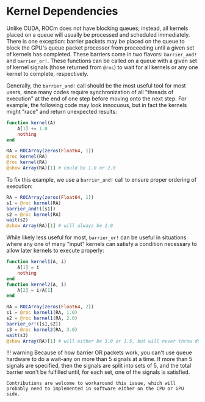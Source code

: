 # Kernel Dependencies

Unlike CUDA, ROCm does not have blocking queues; instead, all kernels placed on a queue will usually be processed and scheduled immediately. There is one exception: barrier packets may be placed on the queue to block the GPU's queue packet processor from proceeding until a given set of kernels has completed. These barriers come in two flavors: `barrier_and!` and `barrier_or!`. These functions can be called on a queue with a given set of kernel signals (those returned from `@roc`) to wait for all kernels or any one kernel to complete, respectively.

Generally, the `barrier_and!` call should be the most useful tool for most users, since many codes require synchronization of all "threads of execution" at the end of one step before moving onto the next step. For example, the following code may look innocuous, but in fact the kernels might "race" and return unexpected results:

```julia
function kernel(A)
    A[1] += 1.0
    nothing
end

RA = ROCArray(zeros(Float64, 1))
@roc kernel(RA)
@roc kernel(RA)
@show Array(RA)[1] # could be 1.0 or 2.0
```

To fix this example, we use a `barrier_and!` call to ensure proper ordering of execution:

```julia
RA = ROCArray(zeros(Float64, 1))
s1 = @roc kernel(RA)
barrier_and!([s1])
s2 = @roc kernel(RA)
wait(s2)
@show Array(RA)[1] # will always be 2.0
```

While likely less useful for most, `barrier_or!` can be useful in situations where any one of many "input" kernels can satisfy a condition necessary to allow later kernels to execute properly:

```julia
function kernel1(A, i)
    A[1] = i
    nothing
end
function kernel2(A, i)
    A[2] = i/A[1]
end

RA = ROCArray(zeros(Float64, 2))
s1 = @roc kernel1(RA, 1.0)
s2 = @roc kernel1(RA, 2.0)
barrier_or!([s1,s2])
s3 = @roc kernel2(RA, 3.0)
wait(s3)
@show Array(RA)[1] # will either be 3.0 or 1.5, but will never throw due to divide-by-zero
```

!!! warning
    Because of how barrier OR packets work, you can't use queue hardware to do a wait-any on more than 5 signals at a time. If more than 5 signals are specified, then the signals are split into sets of 5, and the total barrier won't be fulfilled until, for each set, one of the signals is satisfied.

    Contributions are welcome to workaround this issue, which will probably need to implemented in software either on the CPU or GPU side.
